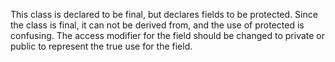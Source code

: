 This class is declared to be final, but declares fields to be protected. Since the class is final, it can not be derived from, and the use of protected is confusing. The access modifier for the field should be changed to private or public to represent the true use for the field.